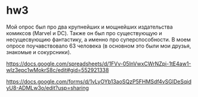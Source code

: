 # hw3
Мой опрос был про два крупнейших и мощнейших издательства комиксов (Marvel и DC). Также он был про существующую и несущесвующию фантастику, а именно про суперспособности. В моем опросе поучавствовало 63 человека (в основном это были мои друзья, знакомые и сокурсники).

https://docs.google.com/spreadsheets/d/1FVv-05lnVwxCWrNZpi-1tE4aw1-wIz3epc1wMokrS8c/edit#gid=552921338

https://docs.google.com/forms/d/1vLyOYb13aoSQzP5FHMSdf4vSGlDeSqidyU8-ADMLw3o/edit?usp=sharing
